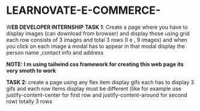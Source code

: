 # LEARNOVATE-E-COMMERCE-
W**EB DEVELOPER INTERNSHIP**
**TASK 1**: 
Create a page where you have to display images (can download from browser) and display those using grid each row consists of 3 images and total 3 rows (I e , 9 images) and when you click on each image a modal has to appear in that modal display the person name ,contact info and address

**NOTE: I m using tailwind css framework for creating this web page  its very smoth to work**


**TASK 2:** 
create a page using any flex item display gifs each has to display 3 gifs and each row items display must be different (like for example use justify-content-center for first row and justify-content-around for second row) totally 3 rows
